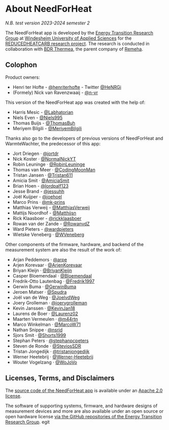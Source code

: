 # About NeedForHeat

*N.B. test version 2023-2024 semester 2*

The NeedForHeat app is developed by the [Energy Transition Research Group](https://www.windesheim.nl/onderzoek/lectoraten/energietransitie) at [Windesheim University of Applied Sciences](https://www.windesheim.nl/) for the [REDUCEDHEATCARB research project](https://edu.nl/gutuc). The research is conducted in collaboration with [BDR Thermea](https://www.bdrthermeagroup.com/), the parent company of [Remeha](https://www.remeha.nl/).

## Colophon

Product owners:

- Henri ter Hofte - [@henriterhofte](https://github.com/henriterhofte) - Twitter [@HeNRGi](https://twitter.com/HeNRGi)
- (Formely) Nick van Ravenzwaaij - [@n-vr](https://github.com/n-vr)

This version of the NeedForHeat app was created with the help of:

* Harris Mesic - [@Labhatorian](https://github.com/Labhatorian)
* Niels Even - [@Niels995](https://github.com/Niels995)
* Thomas Buijs - [@ThomasBuh](https://github.com/ThomasBuh)
* Meriyem Bilgili - [@MeriyemBilgili](https://github.com/MeriyemBilgili)

Thanks also go to the developers of previous versions of NeedForHeat and WarmteWachter, the predecessor of this app:

* Jort Driegen · [@jortdr](https://github.com/jortdr)
* Nick Koster · [@NormalNickYT](https://github.com/NormalNickYT)
* Robin Leuninge · [@RobinLeuninge](https://github.com/orgs/energietransitie/people/RobinLeuninge)
* Thomas van Meer · [@CodingMoonMan](https://github.com/orgs/energietransitie/people/CodingMoonMan)
* Tristan Jansen · [@Tristan611](https://github.com/Tristan611)
* Amicia Smit · [@AmiciaSmit](https://github.com/AmiciaSmit)
* Brian Hoen - [@lordpalf123](https://github.com/lordpalf123)
* Jesse Brand - [@jessuhh](https://github.com/Jessuhh)
* Joël Kuijper - [@joehoel](https://github.com/Joehoel)
* Marco Prins · [@mk-prins](https://github.com/mk-prins)
* Matthias Verweij - [@MatthiasVerweij](https://github.com/MatthiasVerweij)
* Mattijs Noordhof - [@Matthijsn](https://github.com/Matthijsn)
* Rick Klaasboer - [@rickklaasboer](https://github.com/rickklaasboer)
* Rowan van der Zande - [@RowanvdZ](https://github.com/RowanvdZ)
* Ward Pieters - [@wardpieters](https://github.com/wardpieters)
* Wietske Veneberg · [@WVeneberg](https://github.com/WVeneberg)

Other components of the firmware, hardware, and backend of the measurement system are also the result of the work of:

*   Arjan Peddemors · [@arpe](https://github.com/arpe)
*   Arjen Korevaar · [@ArjenKorevaar](https://github.com/ArjenKorevaar)
*   Briyan Kleijn · [@BriyanKleijn](https://github.com/BriyanKleijn)
*   Casper Bloemendaal · [@Bloemendaal](https://github.com/Bloemendaal)
*   Fredrik-Otto Lautenbag · [@Fredrik1997](https://github.com/Fredrik1997)
*   Gerwin Buma · [@GerwinBuma](https://github.com/GerwinBuma)
*   Jeroen Matser · [@Spudra](https://github.com/Spudra)
*   Joël van de Weg · [@JoelvdWeg](https://github.com/JoelvdWeg)
*   Joery Grolleman · [@joerygrolleman](https://github.com/joerygrolleman)
*   Kevin Janssen · [@KevinJan18](https://github.com/KevinJan18)
*   Laurens de Boer · [@Laurenz02](https://github.com/Laurenz02)
*   Maarten Vermeulen · [@m44rtn](https://github.com/m44rtn)
*   Marco Winkelman · [@MarcoW71](https://github.com/MarcoW71)
*   Nathan Snippe · [@nsrid](https://github.com/nsrid)
*   Sjors Smit · [@Shorts1999](https://github.com/Shorts1999)
*   Stephan Peters · [@stephanpcpeters](https://github.com/stephanpcpeters)
*   Steven de Ronde · [@SteviosSDR](https://github.com/SteviosSDR)
*   Tristan Jongedijk · [@tristanjongedijk](https://github.com/tristanjongedijk)
*   Werner Heetebrij · [@Werner-Heetebrij](https://github.com/Werner-Heetebrij)
*   Wouter Vogelzang · [@WoJoVo](https://github.com/WoJoVo)

## Licenses, Terms, and Disclaimers

The [source code of the NeedForHeat app](https://github.com/energietransitie/twomes-app-needforheat) is available under an [Apache 2.0 license](https://github.com/energietransitie/twomes-app-needforheat/blob/main/LICENSE).

The software of supporting systems, firmware, and hardware designs of measurement devices and more are also available under an open source or open hardware license [via the GitHub repositories of the Energy Transition Research Group](https://github.com/energietransitie).
egit